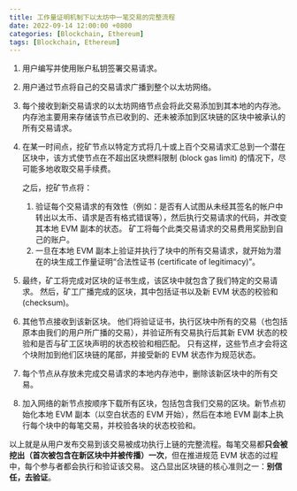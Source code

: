 ```yaml
---
title: 工作量证明机制下以太坊中一笔交易的完整流程
date: 2022-09-14 12:00:00 +0800
categories: [Blockchain, Ethereum]
tags: [Blockchain, Ethereum]
---
```


1. 用户编写并使用账户私钥签署交易请求。

2. 用户通过节点将自己的交易请求广播到整个以太坊网络。

3. 每个接收到新交易请求的以太坊网络节点会将此交易添加到其本地的内存池。内存池主要用来存储该节点已收到的、还未被添加到区块链的区块中被承认的所有交易请求。

4. 在某一时间点，挖矿节点以特定方式将几十或上百个交易请求汇总到一个潜在区块中，该方式使节点在不超出区块燃料限制 (block gas limit) 的情况下，尽可能多地收取交易手续费。

   之后，挖矿节点将：

   1. 验证每个交易请求的有效性（例如：是否有人试图从未经其签名的帐户中转出以太币、请求是否有格式错误等），然后执行交易请求的代码，并改变其本地 EVM 副本的状态。 矿工将每个此类交易请求的交易费用奖励到自己的账户。
   2. 一旦在本地 EVM 副本上验证并执行了块中的所有交易请求，就开始为潜在的块生成工作量证明“合法性证书 (certificate of legitimacy)”。

5. 最终，矿工将完成对区块的证书生成，该区块中就包含了我们特定的交易请求。 然后，矿工广播完成的区块，其中包括证书以及新 EVM 状态的校验和 (checksum)。

6. 其他节点接收到该新区块。 他们将验证证书，执行区块中所有的交易（也包括原本由我们的用户所广播的交易），并验证所有交易执行后其新 EVM 状态的校验和是否与矿工区块声明的状态校验和相匹配。 只有这样，这些节点才会将这个块附加到他们区块链的尾部，并接受新的 EVM 状态作为规范状态。

7. 每个节点从存放未完成交易请求的本地内存池中，删除该新区块中的所有交易。

8. 加入网络的新节点按顺序下载所有区块，包括包含我们交易的区块。新节点初始化本地 EVM 副本（以空白状态的 EVM 开始），然后在本地 EVM 副本上执行每个块中的每笔交易，并校验各块的状态校验和。

以上就是从用户发布交易到该交易被成功执行上链的完整流程。每笔交易都**只会被挖出（首次被包含在新区块中并被传播）一次**，但在推进规范 EVM 状态的过程中，每个参与者都会执行和验证该交易。 这凸显出区块链的核心准则之一：**别信任，去验证**。
